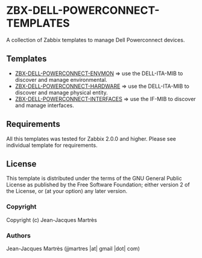 ZBX-DELL-POWERCONNECT-TEMPLATES
===============================

A collection of Zabbix templates to manage Dell Powerconnect devices.

Templates
---------

  * [ZBX-DELL-POWERCONNECT-ENVMON](https://github.com/jjmartres/Zabbix/tree/master/zbx-templates/zbx-dell-powerconnect/zbx-dell-powerconnect-envmon) => use the DELL-ITA-MIB  to discover and manage environmental.
  * [ZBX-DELL-POWERCONNECT-HARDWARE](https://github.com/jjmartres/Zabbix/tree/master/zbx-templates/zbx-dell-powerconnect/zbx-dell-powerconnect-hardware) => use the DELL-ITA-MIB to discover and manage physical entity.
  * [ZBX-DELL-POWERCONNECT-INTERFACES](https://github.com/jjmartres/Zabbix/tree/master/zbx-templates/zbx-dell-powerconnect/zbx-dell-powerconnect-interfaces) => use the IF-MIB to discover and manage interfaces.

Requirements
------------

All this templates was tested for Zabbix 2.0.0 and higher. Please see individual template for requirements.

License
-------

This template is distributed  under the terms of the GNU General Public License as published by the Free Software Foundation; either version 2 of the License, or (at your option) any later version.

### Copyright

  Copyright (c) Jean-Jacques Martrès

### Authors
  
  Jean-Jacques Martrès
  (jjmartres |at| gmail |dot| com)

